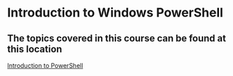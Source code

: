 <body style="background-image: url('lumify.png');">


# Introduction to Windows PowerShell

## The topics covered in this course can be found at this location 

[Introduction to PowerShell](LearningPath.md)



